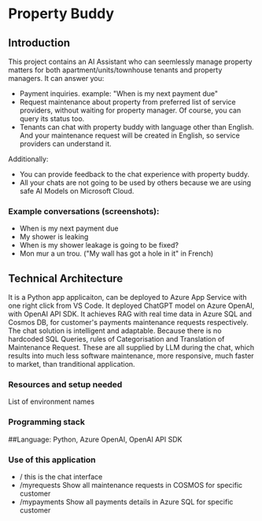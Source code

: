 # Property Buddy

## Introduction
This project contains an AI Assistant who can seemlessly manage property matters for both apartment/units/townhouse tenants and property managers. It can answer you: 
- Payment inquiries. example: "When is my next payment due"
- Request maintenance about property from preferred list of service providers, without waiting for property manager. Of course, you can query its status too.
- Tenants can chat with property buddy with language other than English. And your maintenance request will be created in English, so service providers can understand it.

Additionally:
- You can provide feedback to the chat experience with property buddy.
- All your chats are not going to be used by others because we are using safe AI Models on Microsoft Cloud.  

### Example conversations (screenshots):
- When is my next payment due
- My shower is leaking
- When is my shower leakage is going to be fixed?
- Mon mur a un trou. ("My wall has got a hole in it" in French)

## Technical Architecture
It is a Python app applicaiton, can be deployed to Azure App Service with one right click from VS Code. It deployed ChatGPT model on Azure OpenAI, with OpenAI API SDK. 
It achieves RAG with real time data in Azure SQL and Cosmos DB, for customer's payments maintenance requests respectively.
The chat solution is intelligent and adaptable. Because there is no hardcoded SQL Queries, rules of Categorisation and Translation of Maintenance Request. These are all supplied by LLM during the chat, which results into much less software maintenance, more responsive, much faster to market, than tranditional application.  

### Resources and setup needed 
List of environment names 

### Programming stack
##Language: 
Python, Azure OpenAI, OpenAI API SDK

### Use of this application 
- / this is the chat interface
- /myrequests Show all maintenance requests in COSMOS for specific customer
- /mypayments Show all payments details in Azure SQL for specific customer
